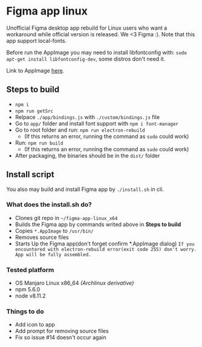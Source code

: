 # Figma app linux

Unofficial Figma desktop app rebuild for Linux users who want a workaround while official version is released. We <3 Figma :). Note that this app support local-fonts.

Before run the AppImage you may need to install libfontconfig with: `sudo apt-get install libfontconfig-dev`, some distros don't need it.

Link to AppImage [here](https://github.com/carloslfu/figma-app-linux/releases/download/v4/Figma-68.5.0-x86_64-with-icon.AppImage).

## Steps to build

- `npm i`
- `npm run getSrc`
- Relpace `./app/bindings.js` with `./custom/bindings.js` file
- Go to `app/` folder and install font support with `npm i font-manager`
- Go to root folder and run: `npm run electron-rebuild`
    * (If this returns an error, running the command as `sudo` could work)
- Run: `npm run build`
    * (If this returns an error, running the command as `sudo` could work)
- After packaging, the binaries should be in the `dist/` folder

## Install script

You also may build and install Figma app by `./install.sh` in cli.

### What does the install.sh do?
- Clones git repo in `~/figma-app-linux_x64`
- Builds the Figma app by commands writed above in **Steps to build**
- Copies `*.AppImage` to `/usr/bin/`
- Removes source files
- Starts Up the Figma app(don't forget confirm *.AppImage dialog)
``
If you encountered with electron-rebuild error(exit code 255) don't worry. App will be fully assembled.
``
### Tested platform
- OS Manjaro Linux x86_64 *(Archlinux derivative)*
- npm 5.6.0
- node v8.11.2

### Things to do
- Add icon to app
- Add prompt for removing source files
- Fix so issue #14 doesn't occur again
